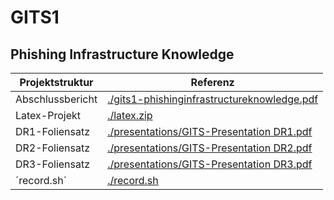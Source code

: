 # GITS1
## Phishing Infrastructure Knowledge
| Projektstruktur | Referenz |
| --- | --- |
| Abschlussbericht | [./gits1-phishinginfrastructureknowledge.pdf](./gits1-phishinginfrastructureknowledge.pdf) |
| Latex-Projekt | [./latex.zip](./latex.zip) |
| DR1-Foliensatz | [./presentations/GITS-Presentation DR1.pdf](./presentations/GITS-Presentation%20DR1.pdf) |
| DR2-Foliensatz | [./presentations/GITS-Presentation DR2.pdf](./presentations/GITS-Presentation%20DR2.pdf) |
| DR3-Foliensatz | [./presentations/GITS-Presentation DR3.pdf](./presentations/GITS-Presentation%20DR3.pdf) |
| ´record.sh´ | [./record.sh](./record.sh) |
